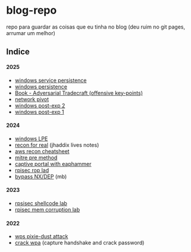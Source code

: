 # blog-repo
repo para guardar as coisas que eu tinha no blog (deu ruim no git pages, arrumar um melhor)



## Indice

#### 2025

- [windows service persistence](https://github.com/geleiaa/blog-repo/blob/main/posts/2025-06-26-svcpersist.md)
- [windows persistence](https://github.com/geleiaa/blog-repo/blob/main/posts/2025-06-23-winpersist.md)
- [Book - Adversarial Tradecraft (offensive key-points)](https://github.com/geleiaa/blog-repo/blob/main/posts/2025-05-19-AdversarialTradecraftNotes.md)
- [network pivot](https://github.com/geleiaa/blog-repo/blob/main/posts/2025-05-02-network_pivot.md)
- [windows post-exp 2](https://github.com/geleiaa/blog-repo/blob/main/posts/2025-05-01-winpostexp2.md)
- [windows post-exp 1](https://github.com/geleiaa/blog-repo/blob/main/posts/2025-04-30-winpostexp.md)

#### 2024

- [windows LPE](https://github.com/geleiaa/blog-repo/blob/main/posts/2024-07-21-winlpe.md)
- [recon for real](https://github.com/geleiaa/blog-repo/blob/main/posts/2024-06-13-reconforreal.md) (jhaddix lives notes)
- [aws recon cheatsheet](https://github.com/geleiaa/blog-repo/blob/main/posts/2024-04-14-aws_recon.md)
- [mitre pre method](https://github.com/geleiaa/blog-repo/blob/main/posts/2024-03-04-mitre_recon.md)
- [captive portal with eaphammer](https://github.com/geleiaa/blog-repo/blob/main/posts/2024-02-15.md)
- [rpisec rop lad](https://github.com/geleiaa/blog-repo/blob/main/posts/2024-01-12-rop_lab.md)
- [bypass NX/DEP](https://github.com/geleiaa/blog-repo/blob/main/posts/2024-01-10-bypass_NX.md) (mb)

#### 2023

- [rpsisec shellcode lab](https://github.com/geleiaa/blog-repo/blob/main/posts/2023-12-14-shellcode_lab.md)
- [rpisec mem corruption lab](https://github.com/geleiaa/blog-repo/blob/main/posts/2023-12-04-mem-corruption_lab.md)

#### 2022

- [wps pixie-dust attack](https://github.com/geleiaa/blog-repo/blob/main/posts/2022-07-18-wps_pixiedust.md)
- [crack wpa](https://github.com/geleiaa/blog-repo/blob/main/posts/2022-07-09-crackwpa.md) (capture handshake and crack password)